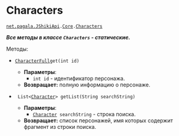 [//]: # (Created by Firely-Pasha on 02.01.2018)

# Characters

[`net.pagala.JShikiApi`](../../README.md)`.`[`Сore`](../Core.md)`.`[`Characters`](../../src/main/java/net/pagala/JShikiApi/Core/Characters.java)

***Все методы в классе `Characters` - статические.***

Методы:

* [`CharacterFull`](../Items/CharacterFull.md)`get(int id)`
    * **Параметры**:
        * `int id` - идентификатор персонажа.
    * **Возвращает:** полную информацию о персонаже.
    
* ` List<`[`Character`](../Items/Character.md)`> getList(String searchString)`
    * **Параметры**:
        * [`Character`](../Items/Character.md)` searchString` - строка поиска.
    * **Возвращает:** список персонажей, имя которых содержит фрагмент из строки поиска.
